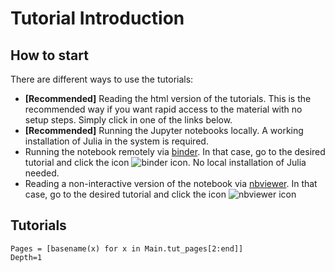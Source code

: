 # Tutorial Introduction

## How to start

There are different ways to use the tutorials:

  - **[Recommended]** Reading the html version of the tutorials. This is the
    recommended way if you want rapid access to the material with no setup steps.
    Simply click in one of the links below.
  - **[Recommended]** Running the Jupyter notebooks locally. A working
    installation of Julia in the system is required.
  - Running the notebook remotely via [binder](https://mybinder.org).
    In that case, go to the desired tutorial and click the icon
    ![binder icon](https://mybinder.org/badge_logo.svg). No local installation of Julia needed.
  - Reading a non-interactive version of the notebook
    via [nbviewer](https://nbviewer.jupyter.org/). In that
    case, go to the desired tutorial and click the icon
    ![nbviewer icon](https://img.shields.io/badge/show-nbviewer-579ACA.svg)

## Tutorials

```@contents
Pages = [basename(x) for x in Main.tut_pages[2:end]]
Depth=1
```

